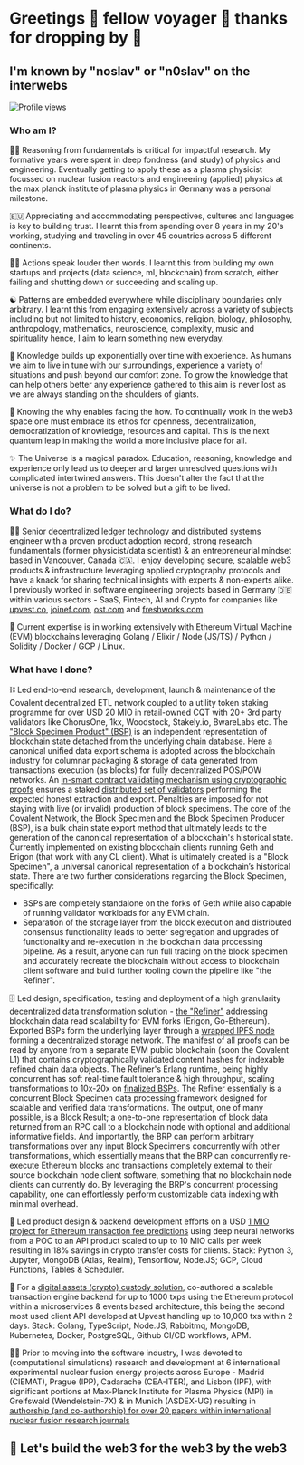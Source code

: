 # Greetings 🤝 fellow voyager 🤹 thanks for dropping by 🚗

## I'm known by "noslav" or "n0slav" on the interwebs

![Profile views](https://komarev.com/ghpvc/?username=noslav)

### Who am I?

🕵️‍♂️ Reasoning from fundamentals is critical for impactful research. My formative years were spent in deep fondness (and study) of physics and engineering. Eventually getting to apply these as a plasma physicist focussed on nuclear fusion reactors and engineering (applied) physics at the max planck institute of plasma physics in Germany was a personal milestone.

🇪🇺 Appreciating and accommodating perspectives, cultures and languages is key to building trust. I learnt this from spending over 8 years in my 20's working, studying and traveling in over 45 countries across 5 different continents.

🙋‍♂️ Actions speak louder then words. I learnt this from building my own startups and projects (data science, ml, blockchain) from scratch, either failing and shutting down or succeeding and scaling up.

☯️ Patterns are embedded everywhere while disciplinary boundaries only arbitrary. I learnt this from engaging extensively across a variety of subjects including but not limited to history, economics, religion, biology, philosophy, anthropology, mathematics, neuroscience, complexity, music and spirituality hence, I aim to learn something new everyday.

🪬 Knowledge builds up exponentially over time with experience. As humans we aim to live in tune with our surroundings, experience a variety of situations and push beyond our comfort zone. To grow the knowledge that can help others better any experience gathered to this aim is never lost as we are always standing on the shoulders of giants.

🎢 Knowing the why enables facing the how. To continually work in the web3 space one must embrace its ethos for openness, decentralization, democratization of knowledge, resources and capital. This is the next quantum leap in making the world a more inclusive place for all.

✨ The Universe is a magical paradox. Education, reasoning, knowledge and experience only lead us to deeper and larger unresolved questions with complicated intertwined answers. This doesn't alter the fact that the universe is not a problem to be solved but a gift to be lived.

### What do I do?

👨‍💻 Senior decentralized ledger technology and distributed systems engineer with a proven product adoption record, strong research fundamentals (former physicist/data scientist) & an entrepreneurial mindset based in Vancouver, Canada 🇨🇦. I enjoy developing secure, scalable web3 products & infrastructure leveraging applied cryptography protocols and have a knack for sharing technical insights with experts & non-experts alike. I previously worked in software engineering projects based in Germany 🇩🇪 within various sectors - SaaS, Fintech, AI and Crypto for companies like [upvest.co](https://upvest.co), [joinef.com](https://upvest.co), [ost.com](https://github.com/OpenST) and [freshworks.com](https://www.freshworks.com).

🔗 Current expertise is in working extensively with Ethereum Virtual Machine (EVM) blockchains leveraging Golang / Elixir / Node (JS/TS) / Python / Solidity / Docker / GCP / Linux.

### What have I done?

⛓️ Led end-to-end research, development, launch & maintenance of the Covalent decentralized ETL network coupled to a utility token staking programme for over USD 20 MIO in retail-owned CQT with 20+ 3rd party validators like ChorusOne, 1kx, Woodstock, Stakely.io, BwareLabs etc. The ["Block Specimen Product" (BSP)](https://github.com/covalenthq/bsp-geth) is an independent representation of blockchain state detached from the underlying chain database. Here a canonical unified data export schema is adopted across the blockchain industry for columnar packaging & storage of data generated from transactions execution (as blocks) for fully decentralized POS/POW networks. An [in-smart contract validating mechanism using cryptographic proofs](https://github.com/covalenthq/bsp-staking) ensures a staked [distributed set of validators](https://github.com/covalenthq/bsp-agent) performing the expected honest extraction and export. Penalties are imposed for not staying with live (or invalid) production of block specimens. The core of the Covalent Network, the Block Specimen and the Block Specimen Producer (BSP), is a bulk chain state export method that ultimately leads to the generation of  the canonical representation of a blockchain's historical state. Currently implemented on existing blockchain clients running Geth and Erigon (that work with any CL client). What is ultimately created is a "Block Specimen", a universal canonical representation of a blockchain’s historical state. There are two further considerations regarding the Block Specimen, specifically:
  * BSPs are completely standalone on the forks of Geth while also capable of running validator workloads for any EVM chain.
  * Separation of the storage layer from the block execution and distributed consensus functionality leads to better segregation and upgrades of functionality and re-execution in the blockchain data processing pipeline.
As a result, anyone can run full tracing on the block specimen and accurately recreate the blockchain without access to blockchain client software and build further tooling down the pipeline like "the Refiner".

🗄️ Led design, specification, testing and deployment of a high granularity decentralized data transformation solution - [the "Refiner"](https://github.com/covalenthq/rudder) addressing blockchain data read scalability for EVM forks (Erigon, Go-Ethereum). Exported BSPs form the underlying layer through a [wrapped IPFS node](https://github.com/covalenthq/ipfs-pinner) forming a decentralized storage network. The manifest of all proofs can be read by anyone from a separate EVM public blockchain (soon the Covalent L1) that contains cryptographically validated content hashes for indexable refined chain data objects. The Refiner's Erlang runtime, being highly concurrent has soft real-time fault tolerance & high throughput, scaling transformations to 10x-20x on [finalized BSPs](https://github.com/covalenthq/bsp-finalizer). The Refiner essentially is a concurrent Block Specimen data processing framework designed for scalable and verified data transformations. The output, one of many possible, is a Block Result; a one-to-one representation of block data returned from an RPC call to a blockchain node with optional and additional informative fields. And importantly, the BRP can perform arbitrary transformations over any input Block Specimens concurrently with other transformations, which essentially means that the BRP can concurrently re-execute Ethereum blocks and transactions completely external to their source blockchain node client software, something that no blockchain node clients can currently do. By leveraging the BRP's concurrent processing capability, one can effortlessly perform customizable data indexing with minimal overhead.

💸 Led product design & backend development efforts on a USD [1 MIO project for Ethereum transaction fee predictions](https://www.theblock.co/post/67731/tokenization-startup-upvest-raises-1-million-to-develop-prediction-tool-for-ethereum-gas-fees) using deep neural networks from a POC to an API product scaled to up to 10 MIO calls per week resulting in 18% savings in crypto transfer costs for clients. Stack: Python 3, Jupyter, MongoDB (Atlas, Realm), Tensorflow, Node.JS; GCP, Cloud Functions, Tables & Scheduler.

💨 For a [digital assets (crypto) custody solution](https://upvest.co), co-authored a scalable transaction engine backend for up to 1000 txps using the Ethereum protocol within a microservices & events based architecture, this being the second most used client API developed at Upvest handling up to 10,000 txs within 2 days. Stack: Golang, TypeScript, Node.JS, Rabbitmq, MongoDB, Kubernetes, Docker, PostgreSQL, Github CI/CD workflows, APM.

👨‍🎓 Prior to moving into the software industry, I was devoted to (computational simulations) research and development at 6 international experimental nuclear fusion energy projects across Europe - Madrid (CIEMAT), Prague (IPP), Cadarache (CEA-ITER), and Lisbon (IPF), with significant portions at Max-Planck Institute for Plasma Physics (MPI) in Greifswald (Wendelstein-7X) & in Munich (ASDEX-UG) resulting in [authorship (and co-authorship) for over 20 papers within international nuclear fusion research journals](https://scholar.google.com/citations?user=rY5ZXHEAAAAJ&hl=en)

## 🚀 Let's build the web3 for the web3 by the web3
